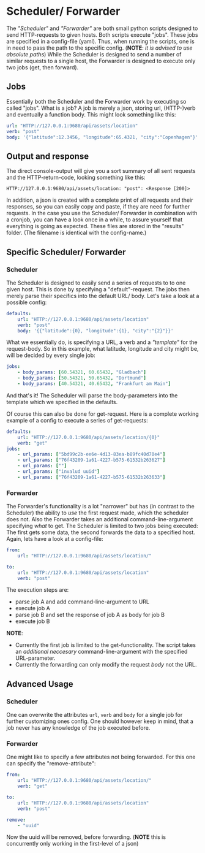 # Scheduler/ Forwarder
The _"Scheduler"_ and _"Forwarder"_ are both small python scripts designed to send 
HTTP-requests to given hosts. 
Both scripts execute "jobs". These jobs are specified in a config-file (yaml). Thus,
when running the scripts, one is in need to pass the path to the specific
config. (__NOTE__: _it is advised to use absolute paths_)
While the Scheduler is designed to send a number of similar requests to a single host,
the Forwarder is designed to execute only two jobs (get, then
forward). 

## Jobs 
Essentially both the Scheduler and the Forwarder work by executing so called
"jobs". What is a job? A job is merely a json, storing url, (HTTP-)verb and
eventually a function body. This might look something like this:
```yaml
url: "HTTP://127.0.0.1:9680/api/assets/location"
verb: "post"
body: '{"latitude":12.3456, "longitude":65.4321, "city":"Copenhagen"}'
```

## Output and response
The direct console-output will give you a sort summary of all sent requests
and the HTTP-return-code, looking something like this: 

```
HTTP://127.0.0.1:9680/api/assets/location: "post": <Response [200]>
```

In addition, a json is created with a complete print of all requests and their responses, so you
can easily copy and paste, if they are need for further requests. In the case
you use the Scheduler/ Forwarder in combination with a cronjob, you can have a
look once in a while, to assure yourself that everything is going as expected. 
These files are stored in the "results" folder. (The filename is identical with
the config-name.)


## Specific Scheduler/ Forwarder

### Scheduler 
The Scheduler is designed to easily send a series of requests to to one given
host. This is done by specifying a "default"-request. The jobs then merely parse
their specifics into the default URL/ body. Let's take a look at a possible
config:

```yaml
defaults:
    url: "HTTP://127.0.0.1:9680/api/assets/location"
    verb: "post"
    body: '{{"latitude":{0}, "longitude":{1}, "city":"{2}"}}'
```

What we essentially do, is specifying a URL, a verb and a _"template"_ for the
request-body. So in this example, what latitude, longitude and city might be, 
will be decided by every single job:

```yaml
jobs:
    - body_params: [60.54321, 60.65432, "Gladbach"]
    - body_params: [50.54321, 50.65432, "Dortmund"]
    - body_params: [40.54321, 40.65432, "Frankfurt am Main"]
```

And that's it! The Scheduler will parse the body-parameters into the template
which we specified in the defaults.

Of course this can also be done for get-request. Here is a complete working
example of a config to execute a series of get-requests:

```yaml
defaults:
    url: "HTTP://127.0.0.1:9680/api/assets/location/{0}"
    verb: "get"
jobs:
    - url_params: ["5bd99c2b-ee6e-4d13-83ea-b89fc40d70e4"]
    - url_params: ["76f43209-1a61-4227-b575-61532b263627"]
    - url_params: [""]
    - url_params: ["invalud uuid"]
    - url_params: ["76f43209-1a61-4227-b575-61532b263633"]
```

### Forwarder
The Forwarder's functionality is a lot "narrower" but has (in contrast to the
Scheduler) the ability to _use_ the first request made, which the scheduler does
not.
Also the Forwarder takes an additional command-line-argument specifying _what_ to
get.
The Scheduler is limited to two jobs being executed: The first gets some data,
the second forwards the data to a specified host. 
Again, lets have a look at a
config-file: 

```yaml
from: 
    url: "HTTP://127.0.0.1:9680/api/assets/location/"

to: 
    url: "HTTP://127.0.0.1:9680/api/assets/location"
    verb: "post"
```

The execution steps are:
- parse job A and add command-line-argument to URL
- execute job A
- parse job B and set the response of job A as body for job B 
- execute job B

__NOTE__: 
- Currently the first job is limited to the get-functionality. The script takes
  an _additional neccesary_ command-line-argument with the specified URL-parameter.
- Currently the forwarding can only modify the request _body_ not the URL.


## Advanced Usage
### Scheduler
One can overwrite the attributes `url`, `verb` and `body` for a single job for further
customizing ones config. One should however keep in mind, that a job never has
any knowledge of the job executed before.

### Forwarder
One might like to specify a few attributes not being forwarded. For this one can
specify the "remove-attribute": 

```yaml
from: 
    url: "HTTP://127.0.0.1:9680/api/assets/location/"
    verb: "get"

to: 
    url: "HTTP://127.0.0.1:9680/api/assets/location"
    verb: "post"

remove: 
    - "uuid"
```

Now the uuid will be removed, before forwarding. 
(__NOTE__ this is concurrently only working in the first-level of a json)
